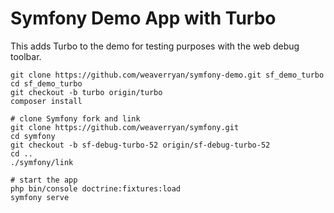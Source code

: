 Symfony Demo App with Turbo
===========================

This adds Turbo to the demo for testing purposes with the web debug toolbar.

```
git clone https://github.com/weaverryan/symfony-demo.git sf_demo_turbo
cd sf_demo_turbo
git checkout -b turbo origin/turbo
composer install

# clone Symfony fork and link
git clone https://github.com/weaverryan/symfony.git
cd symfony
git checkout -b sf-debug-turbo-52 origin/sf-debug-turbo-52
cd ..
./symfony/link

# start the app
php bin/console doctrine:fixtures:load
symfony serve
```
